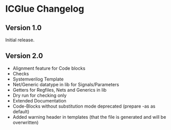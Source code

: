 # ICGlue Changelog
## Version 1.0
Initial release.

## Version 2.0
* Alignment feature for Code blocks
* Checks
* Systemverilog Template
* Net/Generic datatype in lib for Signals/Parameters
* Getters for Regfiles, Nets and Generics in lib
* Dry run for checking only
* Extended Documentation
* Code-Blocks without substitution mode deprecated (prepare -as as default)
* Added warning header in templates (that the file is generated and will be overwritten)
